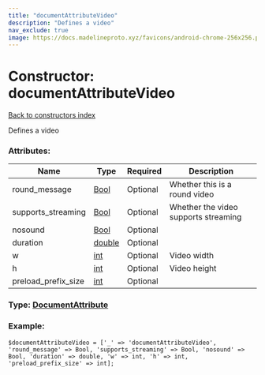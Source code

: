 ```yaml
---
title: "documentAttributeVideo"
description: "Defines a video"
nav_exclude: true
image: https://docs.madelineproto.xyz/favicons/android-chrome-256x256.png
---
```

# Constructor: documentAttributeVideo  
[Back to constructors index](/API_docs/constructors/index.html)



Defines a video

### Attributes:

| Name     |    Type       | Required | Description |
|----------|---------------|----------|-------------|
|round\_message|[Bool](/API_docs/types/Bool.html) | Optional|Whether this is a round video|
|supports\_streaming|[Bool](/API_docs/types/Bool.html) | Optional|Whether the video supports streaming|
|nosound|[Bool](/API_docs/types/Bool.html) | Optional|
|duration|[double](/API_docs/types/double.html) | Optional|
|w|[int](/API_docs/types/int.html) | Optional|Video width|
|h|[int](/API_docs/types/int.html) | Optional|Video height|
|preload\_prefix\_size|[int](/API_docs/types/int.html) | Optional|



### Type: [DocumentAttribute](/API_docs/types/DocumentAttribute.html)


### Example:

```
$documentAttributeVideo = ['_' => 'documentAttributeVideo', 'round_message' => Bool, 'supports_streaming' => Bool, 'nosound' => Bool, 'duration' => double, 'w' => int, 'h' => int, 'preload_prefix_size' => int];
```  
